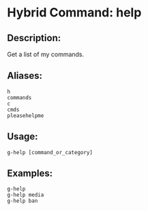 # Hybrid Command: help

## Description:
Get a list of my commands.

## Aliases:
    h
    commands
    c
    cmds
    pleasehelpme

## Usage:
    g-help [command_or_category]

## Examples:
    g-help
    g-help media
    g-help ban